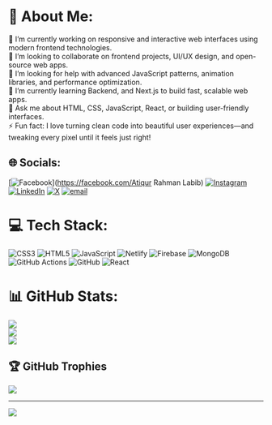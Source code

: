 # 💫 About Me:
🔭 I’m currently working on responsive and interactive web interfaces using modern frontend technologies.<br>👯 I’m looking to collaborate on frontend projects, UI/UX design, and open-source web apps.<br>🤝 I’m looking for help with advanced JavaScript patterns, animation libraries, and performance optimization.<br>🌱 I’m currently learning Backend, and Next.js to build fast, scalable web apps.<br>💬 Ask me about HTML, CSS, JavaScript, React, or building user-friendly interfaces.<br>⚡ Fun fact: I love turning clean code into beautiful user experiences—and tweaking every pixel until it feels just right!


## 🌐 Socials:
[![Facebook](https://img.shields.io/badge/Facebook-%231877F2.svg?logo=Facebook&logoColor=white)](https://facebook.com/Atiqur Rahman Labib) [![Instagram](https://img.shields.io/badge/Instagram-%23E4405F.svg?logo=Instagram&logoColor=white)](https://instagram.com/atiqur_rahman_labib) [![LinkedIn](https://img.shields.io/badge/LinkedIn-%230077B5.svg?logo=linkedin&logoColor=white)](https://linkedin.com/in/AtiqurRahmanLabib) [![X](https://img.shields.io/badge/X-black.svg?logo=X&logoColor=white)](https://x.com/AtiqurRahman__) [![email](https://img.shields.io/badge/Email-D14836?logo=gmail&logoColor=white)](mailto:atiqurrahmanlabib@gmail.com) 

# 💻 Tech Stack:
![CSS3](https://img.shields.io/badge/css3-%231572B6.svg?style=for-the-badge&logo=css3&logoColor=white) ![HTML5](https://img.shields.io/badge/html5-%23E34F26.svg?style=for-the-badge&logo=html5&logoColor=white) ![JavaScript](https://img.shields.io/badge/javascript-%23323330.svg?style=for-the-badge&logo=javascript&logoColor=%23F7DF1E) ![Netlify](https://img.shields.io/badge/netlify-%23000000.svg?style=for-the-badge&logo=netlify&logoColor=#00C7B7) ![Firebase](https://img.shields.io/badge/firebase-a08021?style=for-the-badge&logo=firebase&logoColor=ffcd34) ![MongoDB](https://img.shields.io/badge/MongoDB-%234ea94b.svg?style=for-the-badge&logo=mongodb&logoColor=white) ![GitHub Actions](https://img.shields.io/badge/github%20actions-%232671E5.svg?style=for-the-badge&logo=githubactions&logoColor=white) ![GitHub](https://img.shields.io/badge/github-%23121011.svg?style=for-the-badge&logo=github&logoColor=white) ![React](https://img.shields.io/badge/react-%2320232a.svg?style=for-the-badge&logo=react&logoColor=%2361DAFB)
# 📊 GitHub Stats:
![](https://github-readme-stats.vercel.app/api?username=AtiqurRahmanLabib&theme=dark&hide_border=false&include_all_commits=true&count_private=true)<br/>
![](https://nirzak-streak-stats.vercel.app/?user=AtiqurRahmanLabib&theme=dark&hide_border=false)<br/>
![](https://github-readme-stats.vercel.app/api/top-langs/?username=AtiqurRahmanLabib&theme=dark&hide_border=false&include_all_commits=true&count_private=true&layout=compact)

## 🏆 GitHub Trophies
![](https://github-profile-trophy.vercel.app/?username=AtiqurRahmanLabib&theme=radical&no-frame=false&no-bg=false&margin-w=4)

---
[![](https://visitcount.itsvg.in/api?id=AtiqurRahmanLabib&icon=0&color=0)](https://visitcount.itsvg.in)

<!-- Proudly created with GPRM ( https://gprm.itsvg.in ) -->
